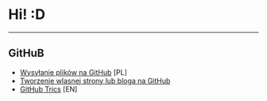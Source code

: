 



# Hi! :D

---

## GitHuB
- [Wysyłanie plików na GitHub](WebPages/GitHub/Upload.na.gihub.md) [PL]
- [Tworzenie wlasnej strony lub bloga na GitHub](WebPages/GitHub/Wlasna.strona.na.GitHub.md)
- [GitHub Trics](WebPages/GitHub/GitHub.trics.md) [EN]
